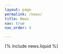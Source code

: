```yaml
---
layout: page
permalink: /news/
title: News
nav: true
nav_order: 4

---
```


{% include news.liquid %}
